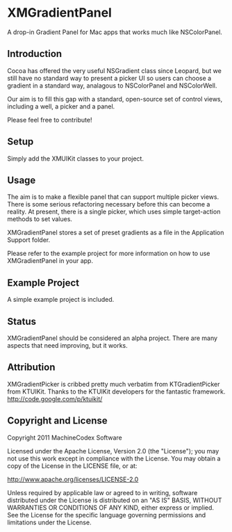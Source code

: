 XMGradientPanel
==============

A drop-in Gradient Panel for Mac apps that works much like NSColorPanel.

Introduction
----------------

Cocoa has offered the very useful NSGradient class since Leopard, but we still have no standard way to present a picker UI so users can choose a gradient in a standard way, analagous to NSColorPanel and NSColorWell.

Our aim is to fill this gap with a standard, open-source set of control views, including a well, a picker and a panel.

Please feel free to contribute!

Setup
--------

Simply add the XMUIKit classes to your project.

Usage
---------

The aim is to make a flexible panel that can support multiple picker views. There is some serious refactoring necessary before this can become a reality. At present, there is a single picker, which uses simple target-action methods to set values. 

XMGradientPanel stores a set of preset gradients as a file in the Application Support folder.

Please refer to the example project for more information on how to use XMGradientPanel in your app.

Example Project
-----------------------
A simple example project is included.

Status
--------

XMGradientPanel should be considered an alpha project. There are many aspects that need improving, but it works.

Attribution
-----------

XMGradientPicker is cribbed pretty much verbatim from KTGradientPicker from KTUIKit. Thanks to the KTUIKit developers for the fantastic framework.
http://code.google.com/p/ktuikit/

Copyright and License
-------------------------------

Copyright 2011 MachineCodex Software 

Licensed under the Apache License, Version 2.0 (the "License"); you may not use this work except in compliance with the License. You may obtain a copy of the License in the LICENSE file, or at:

http://www.apache.org/licenses/LICENSE-2.0

Unless required by applicable law or agreed to in writing, software distributed under the License is distributed on an "AS IS" BASIS, WITHOUT WARRANTIES OR CONDITIONS OF ANY KIND, either express or implied. See the License for the specific language governing permissions and limitations under the License.